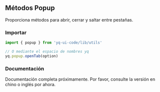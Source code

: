 ## Métodos Popup

Proporciona métodos para abrir, cerrar y saltar entre pestañas.

### Importar

```javascript
import { popup } from 'yq-ui-code/lib/utils'

// O mediante el espacio de nombres yq
yq.popup.openTab(option)
```

### Documentación

Documentación completa próximamente. Por favor, consulte la versión en chino o inglés por ahora.
